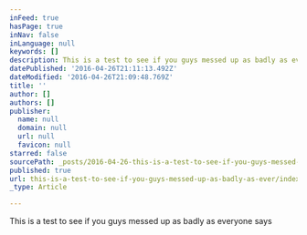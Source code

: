 ```yaml
---
inFeed: true
hasPage: true
inNav: false
inLanguage: null
keywords: []
description: This is a test to see if you guys messed up as badly as everyone says
datePublished: '2016-04-26T21:11:13.492Z'
dateModified: '2016-04-26T21:09:48.769Z'
title: ''
author: []
authors: []
publisher:
  name: null
  domain: null
  url: null
  favicon: null
starred: false
sourcePath: _posts/2016-04-26-this-is-a-test-to-see-if-you-guys-messed-up-as-badly-as-ever.md
published: true
url: this-is-a-test-to-see-if-you-guys-messed-up-as-badly-as-ever/index.html
_type: Article

---
```

This is a test to see if you guys messed up as badly as everyone says